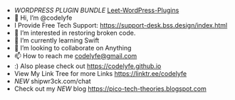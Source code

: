 - *WORDPRESS PLUGIN BUNDLE* [Leet-WordPress-Plugins](https://github.com/codelyfe/Leet-WordPress-Plugins)
- 👋 Hi, I’m @codelyfe
- I Provide Free Tech Support: https://support-desk.bss.design/index.html
- 👀 I’m interested in restoring broken code.
- 🌱 I’m currently learning Swift
- 💞️ I’m looking to collaborate on Anything
- 📫 How to reach me codelyfe@gmail.com
- :) Also please check out https://codelyfe.github.io 
- View My Link Tree for more Links https://linktr.ee/codelyfe
- *NEW* shipwr3ck.com/chat
- Check out my *NEW* blog https://pico-tech-theories.blogspot.com
<!---
codelyfe/codelyfe is a ✨ special ✨ repository because its `README.md` (this file) appears on your GitHub profile.
You can click the Preview link to take a look at your changes.
--->
